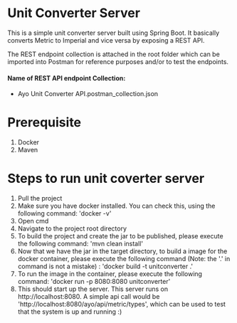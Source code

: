 # Unit Converter Server
This is a simple unit converter server built using Spring Boot. 
It basically converts Metric to Imperial and vice versa by exposing a REST API.

The REST endpoint collection is attached in the root folder which can be imported into Postman 
for reference purposes and/or to test the endpoints.

#### Name of REST API endpoint Collection:
* Ayo Unit Converter API.postman_collection.json

# Prerequisite
1. Docker
2. Maven

# Steps to run unit coverter server
1. Pull the project 
2. Make sure you have docker installed. You can check this, using the following command: 'docker -v'
3. Open cmd
4. Navigate to the project root directory
5. To build the project and create the jar to be published, please execute the following command: 'mvn clean install'   
6. Now that we have the jar in the target directory, to build a image for the docker container, please execute the 
   following command (Note: the '.' in command is not a mistake) : 'docker build -t unitconverter .' 
6. To run the image in the container, please execute the following command: 'docker run -p 8080:8080 unitconverter'  
7. This should start up the server. This server runs on http://localhost:8080. A simple api call would be 
   'http://localhost:8080/ayo/api/metric/types', which can be used to test that the system is up and running :) 


